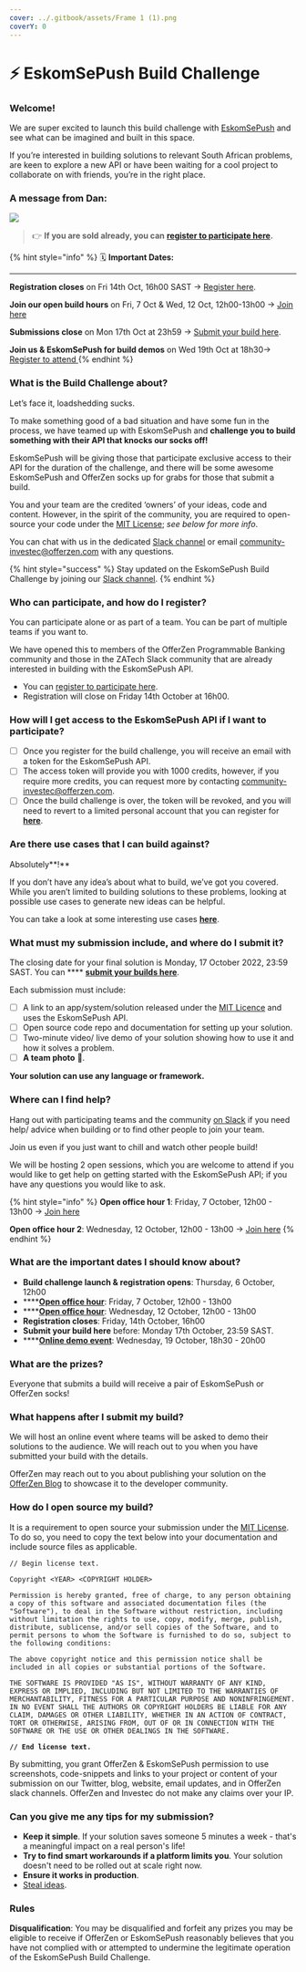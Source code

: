 ```yaml
---
cover: ../.gitbook/assets/Frame 1 (1).png
coverY: 0
---
```


# ⚡ EskomSePush Build Challenge

### Welcome!

We are super excited to launch this build challenge with [EskomSePush](https://sepush.co.za/) and see what can be imagined and built in this space.&#x20;

If you’re interested in building solutions to relevant South African problems, are keen to explore a new API or have been waiting for a cool project to collaborate on with friends, you’re in the right place.

### A message from Dan:

[![](https://cdn.loom.com/sessions/thumbnails/be94e6ce4d414273a6056dec7f0377e8-with-play.gif)](https://www.loom.com/share/be94e6ce4d414273a6056dec7f0377e8)

> 👉 **If you are sold already, you can** [**register to participate here**](https://forms.gle/A3CWtRhQr6T7Bdrv6)**.**&#x20;

{% hint style="info" %}
🗓 **Important Dates:**&#x20;

****

**Registration closes** on Fri 14th Oct, 16h00 SAST → [Register here](https://forms.gle/A3CWtRhQr6T7Bdrv6).

**Join our open build hours** on Fri, 7 Oct & Wed, 12 Oct, 12h00-13h00 → [Join here](https://lu.ma/4873rwol)&#x20;

**Submissions close** on Mon 17th Oct at 23h59 → [Submit your build here](https://8malmkzgvs8.typeform.com/to/vz9Ep6ba).&#x20;

**Join us & EskomSePush for build demos** on Wed 19th Oct at 18h30→ [Register to attend ](https://lu.ma/mau5syw1)
{% endhint %}

### What is the Build Challenge about?

Let’s face it, loadshedding sucks.

To make something good of a bad situation and have some fun in the process, we have teamed up with EskomSePush and **challenge you to build something with their API that knocks our socks off!**

EskomSePush will be giving those that participate exclusive access to their API for the duration of the challenge, and there will be some awesome EskomSePush and OfferZen socks up for grabs for those that submit a build.

You and your team are the credited ‘owners’ of your ideas, code and content. However, in the spirit of the community, you are required to open-source your code under the [MIT License](https://opensource.org/licenses/MIT); _see below for more info_.

You can chat with us in the dedicated [Slack channel](https://offerzen-community.slack.com/archives/C045L9FQZS5) or email [community-investec@offerzen.com](mailto:community-investec@offerzen.com) with any questions.

{% hint style="success" %}
Stay updated on the EskomSePush Build Challenge by joining our [Slack channel](https://offerzen-community.slack.com/archives/C045L9FQZS5).
{% endhint %}

### **Who can participate, and how do I register?**

You can participate alone or as part of a team. You can be part of multiple teams if you want to.

We have opened this to members of the OfferZen Programmable Banking community and those in the ZATech Slack community that are already interested in building with the EskomSePush API.

* You can [register to participate here](https://forms.gle/A3CWtRhQr6T7Bdrv6).&#x20;
* Registration will close on Friday 14th October at 16h00.

### **How will I get access to the EskomSePush API if I want to participate?**

* [ ] Once you register for the build challenge, you will receive an email with a token for the EskomSePush API.
* [ ] The access token will provide you with 1000 credits, however, if you require more credits, you can request more by contacting [community-investec@offerzen.com](mailto:community-investec@offerzen.com).
* [ ] Once the build challenge is over, the token will be revoked, and you will need to revert to a limited personal account that you can register for [**here**](https://app.gitbook.com/o/SzI4nneXpBl55e2JYQmJ/s/w5OSEAfe6Nb1dMzGZwig/).

### **Are there use cases that I can build against?**

Absolutely**!**

If you don’t have any idea’s about what to build, we’ve got you covered. While you aren’t limited to building solutions to these problems, looking at possible use cases to generate new ideas can be helpful.

You can take a look at some interesting use cases [**here**](https://app.gitbook.com/o/SzI4nneXpBl55e2JYQmJ/s/w5OSEAfe6Nb1dMzGZwig/).

### What must my submission include, and where do I submit it?

The closing date for your final solution is Monday, 17 October 2022, 23:59 SAST. You can **** [**submit your builds here**](https://app.gitbook.com/o/SzI4nneXpBl55e2JYQmJ/s/w5OSEAfe6Nb1dMzGZwig/).

Each submission must include:

* [ ] A link to an app/system/solution released under the [MIT Licence](https://opensource.org/licenses/MIT) and uses the EskomSePush API.
* [ ] Open source code repo and documentation for setting up your solution.
* [ ] Two-minute video/ live demo of your solution showing how to use it and how it solves a problem.
* [ ] **A team photo** **💜**.

**Your solution can use any language or framework.**

### Where can I find help?

Hang out with participating teams and the community [on Slack](https://offerzen-community.slack.com/archives/C045L9FQZS5) if you need help/ advice when building or to find other people to join your team.

Join us even if you just want to chill and watch other people build!

We will be hosting 2 open sessions, which you are welcome to attend if you would like to get help on getting started with the EskomSePush API; if you have any questions you would like to ask.

{% hint style="info" %}
**Open office hour 1**: Friday, 7 October, 12h00 - 13h00 → [Join here ](https://lu.ma/4873rwol)

**Open office hour 2**: Wednesday, 12 October, 12h00 - 13h00 → [Join here](https://lu.ma/4873rwol)
{% endhint %}

### **What are the important dates I should know about?**

* **Build challenge launch & registration opens**: Thursday, 6 October, 12h00
* ****[**Open office hour**](https://lu.ma/4873rwol): Friday, 7 October, 12h00 - 13h00
* ****[**Open office hour**](https://lu.ma/4873rwol): Wednesday, 12 October, 12h00 - 13h00
* **Registration closes**: Friday, 14th October, 16h00
* **Submit your build here** before: Monday 17th October, 23:59 SAST.
* ****[**Online demo event**](https://lu.ma/mau5syw1): Wednesday, 19 October, 18h30 - 20h00

### What are the prizes?

Everyone that submits a build will receive a pair of EskomSePush or OfferZen socks!

### What happens after I submit my build?

We will host an online event where teams will be asked to demo their solutions to the audience. We will reach out to you when you have submitted your build with the details.

OfferZen may reach out to you about publishing your solution on the [OfferZen Blog](https://www.offerzen.com/blog) to showcase it to the developer community.

### How do I open source my build?

It is a requirement to open source your submission under the [MIT License](https://opensource.org/licenses/MIT). To do so, you need to copy the text below into your documentation and include source files as applicable.

<pre class="language-markup" data-overflow="wrap"><code class="lang-markup">// Begin license text.

Copyright &#x3C;YEAR> &#x3C;COPYRIGHT HOLDER>

Permission is hereby granted, free of charge, to any person obtaining a copy of this software and associated documentation files (the "Software"), to deal in the Software without restriction, including without limitation the rights to use, copy, modify, merge, publish, distribute, sublicense, and/or sell copies of the Software, and to permit persons to whom the Software is furnished to do so, subject to the following conditions:

The above copyright notice and this permission notice shall be included in all copies or substantial portions of the Software.

THE SOFTWARE IS PROVIDED "AS IS", WITHOUT WARRANTY OF ANY KIND, EXPRESS OR IMPLIED, INCLUDING BUT NOT LIMITED TO THE WARRANTIES OF MERCHANTABILITY, FITNESS FOR A PARTICULAR PURPOSE AND NONINFRINGEMENT. IN NO EVENT SHALL THE AUTHORS OR COPYRIGHT HOLDERS BE LIABLE FOR ANY CLAIM, DAMAGES OR OTHER LIABILITY, WHETHER IN AN ACTION OF CONTRACT, TORT OR OTHERWISE, ARISING FROM, OUT OF OR IN CONNECTION WITH THE SOFTWARE OR THE USE OR OTHER DEALINGS IN THE SOFTWARE.
<strong>
</strong><strong>// End license text.</strong></code></pre>

By submitting, you grant OfferZen & EskomSePush permission to use screenshots, code-snippets and links to your project or content of your submission on our Twitter, blog, website, email updates, and in OfferZen slack channels. OfferZen and Investec do not make any claims over your IP.

### **Can you give me any tips for my submission?**

* **Keep it simple**. If your solution saves someone 5 minutes a week - that's a meaningful impact on a real person's life!
* **Try to find smart workarounds if a platform limits you**. Your solution doesn't need to be rolled out at scale right now.
* **Ensure it works in production**.
* [Steal ideas](https://www.linkedin.com/pulse/great-entrepreneurs-steal-ideas-walker-deibel/).

### Rules

**Disqualification**: You may be disqualified and forfeit any prizes you may be eligible to receive if OfferZen or EskomSePush reasonably believes that you have not complied with or attempted to undermine the legitimate operation of the EskomSePush Build Challenge.
